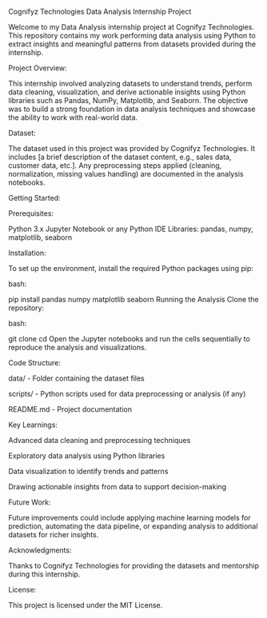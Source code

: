 Cognifyz Technologies Data Analysis Internship Project

Welcome to my Data Analysis internship project at Cognifyz Technologies. This repository contains my work performing data analysis using Python to extract insights and meaningful patterns from datasets provided during the internship.

Project Overview:

This internship involved analyzing datasets to understand trends, perform data cleaning, visualization, and derive actionable insights using Python libraries such as Pandas, NumPy, Matplotlib, and Seaborn. The objective was to build a strong foundation in data analysis techniques and showcase the ability to work with real-world data.

Dataset:

The dataset used in this project was provided by Cognifyz Technologies. It includes [a brief description of the dataset content, e.g., sales data, customer data, etc.]. Any preprocessing steps applied (cleaning, normalization, missing values handling) are documented in the analysis notebooks.

Getting Started:

Prerequisites:

Python 3.x
Jupyter Notebook or any Python IDE
Libraries: pandas, numpy, matplotlib, seaborn

Installation:

To set up the environment, install the required Python packages using pip:

bash:

pip install pandas numpy matplotlib seaborn
Running the Analysis
Clone the repository:

bash:

git clone <repository-url>
cd <repository-folder>
Open the Jupyter notebooks and run the cells sequentially to reproduce the analysis and visualizations.

Code Structure:

data/ - Folder containing the dataset files

scripts/ - Python scripts used for data preprocessing or analysis (if any)

README.md - Project documentation

Key Learnings:

Advanced data cleaning and preprocessing techniques

Exploratory data analysis using Python libraries

Data visualization to identify trends and patterns

Drawing actionable insights from data to support decision-making

Future Work:

Future improvements could include applying machine learning models for prediction, automating the data pipeline, or expanding analysis to additional datasets for richer insights.

Acknowledgments:

Thanks to Cognifyz Technologies for providing the datasets and mentorship during this internship.

License:

This project is licensed under the MIT License.
